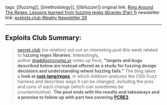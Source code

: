 tags:  [[fuzzing]], [[methodology]], [[libfuzzer]]
original link: [Ring Around The Regex: Lessons learned from fuzzing regex libraries (Part 1)](https://secret.club/2024/06/30/ring-around-the-regex-1.html?ref=blog.exploits.club) 
newsletter link: [exploits.club Weekly Newsletter 28](https://blog.exploits.club/exploits-club-weekly-newsletter-28/)  

---
## Exploits Club Summary:
> [secret.club](https://secret.club/2024/06/30/ring-around-the-regex-1.html?ref=blog.exploits.club) (no relation) put out an interesting post this week related to f**uzzing regex libraries.** Interestingly, author [@addisoncrump_vr](https://x.com/addisoncrump_vr?ref=blog.exploits.club) notes up front, **"targets and bugs described below are instead offered as a study for fuzzing design decisions and understanding where fuzzing fails."** The blog takes a **look at** [**rust-lang/regex**](https://github.com/rust-lang/regex?ref=blog.exploits.club), in which Addison analyzes the OSS-Fuzz harness and describes ways it can be changed, including the pros and cons of each change (which can sometimes be counterintuitive). **The post ends with the results and takeaways and a promise to follow up with part two covering** [**PCRE2**](https://secret.club/2024/06/30/ring-around-the-regex-1.html?ref=blog.exploits.club#target-2-pcre2)**.** 